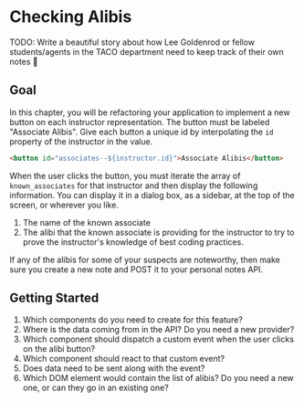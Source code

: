 # Checking Alibis

TODO: Write a beautiful story about how Lee Goldenrod or fellow students/agents in the TACO department need to keep track of their own notes 📝

## Goal

In this chapter, you will be refactoring your application to implement a new button on each instructor representation. The button must be labeled "Associate Alibis". Give each button a unique id by interpolating the `id` property of the instructor in the value.

```html
<button id="associates--${instructor.id}">Associate Alibis</button>
```

When the user clicks the button, you must iterate the array of `known_associates` for that instructor and then display the following information. You can display it in a dialog box, as a sidebar, at the top of the screen, or wherever you like.

1. The name of the known associate
1. The alibi that the known associate is providing for the instructor to try to prove the instructor's knowledge of best coding practices.

If any of the alibis for some of your suspects are noteworthy, then make sure you create a new note and POST it to your personal notes API.

## Getting Started

1. Which components do you need to create for this feature?
1. Where is the data coming from in the API? Do you need a new provider?
1. Which component should dispatch a custom event when the user clicks on the alibi button?
1. Which component should react to that custom event?
1. Does data need to be sent along with the event?
1. Which DOM element would contain the list of alibis? Do you need a new one, or can they go in an existing one?
